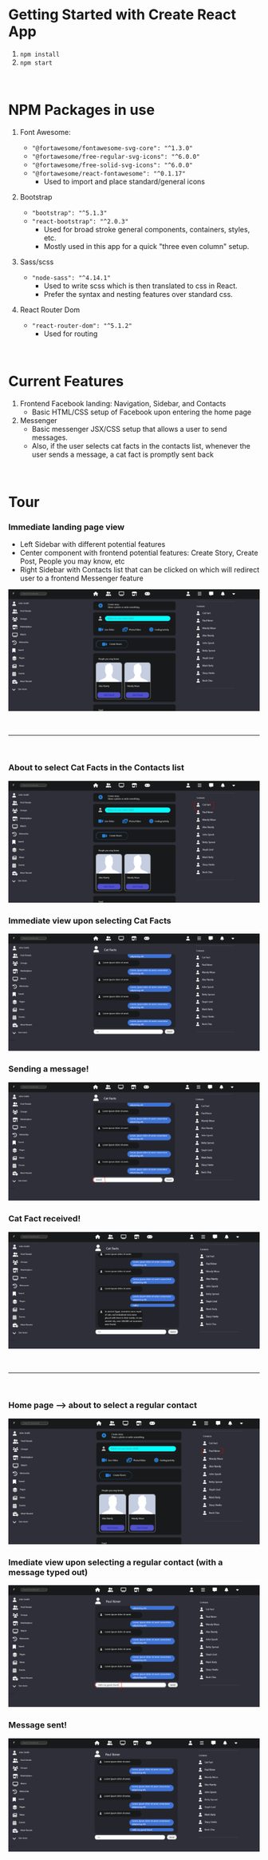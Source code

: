 # Getting Started with Create React App

1. `npm install`
2. `npm start`

<br />

# NPM Packages in use

1. Font Awesome:
    - `"@fortawesome/fontawesome-svg-core": "^1.3.0"`
    - `"@fortawesome/free-regular-svg-icons": "^6.0.0"`
    - `"@fortawesome/free-solid-svg-icons": "^6.0.0"`
    - `"@fortawesome/react-fontawesome": "^0.1.17"`
        - Used to import and place standard/general icons

2. Bootstrap
    - `"bootstrap": "^5.1.3"`
    - `"react-bootstrap": "^2.0.3"`
        - Used for broad stroke general components, containers, styles, etc.
        - Mostly used in this app for a quick "three even column" setup.

3. Sass/scss
    - `"node-sass": "^4.14.1"`
        - Used to write scss which is then translated to css in React.
        - Prefer the syntax and nesting features over standard css.

4. React Router Dom
    - `"react-router-dom": "^5.1.2"`
        - Used for routing

<br />

# Current Features
1. Frontend Facebook landing: Navigation, Sidebar, and Contacts
    - Basic HTML/CSS setup of Facebook upon entering the home page
2. Messenger
    - Basic messenger JSX/CSS setup that allows a user to send messages.
    - Also, if the user selects cat facts in the contacts list, whenever the user sends a message, a cat fact is promptly sent back

<br />

# Tour
### Immediate landing page view
- Left Sidebar with different potential features
- Center component with frontend potential features: Create Story, Create Post, People you may know, etc
- Right Sidebar with Contacts list that can be clicked on which will redirect user to a frontend Messenger feature

![Home](./images_for_README/home-1.PNG)

<br /><hr /><br />

### About to select Cat Facts in the Contacts list
![Home CatFacts highlighted](./images_for_README/home-2-highlighted-catfact.PNG)

### Immediate view upon selecting Cat Facts
![Messenger Cat Facts](./images_for_README/messenger-cat-1.PNG)

### Sending a message!
![Messenger Cat Facts with message typed out](./images_for_README/messenger-cat-2-typedmessage.PNG)

### Cat Fact received!
![Messenger Cat Facts with a Cat Fact sent back](./images_for_README/messenger-cat-3-received-catfact.PNG)

<br /><hr /><br />

### Home page --> about to select a regular contact
![Home regular person highlighted](./images_for_README/home-3-highlighted-regular-name.PNG)

### Imediate view upon selecting a regular contact (with a message typed out)
![Messenger regular person with a message typed out](./images_for_README/messenger-regperson-1-typed-out-message.PNG)

### Message sent!
![Messenger regular person with a message sent](./images_for_README/messenger-regperson-2-message-sent.PNG)